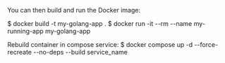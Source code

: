 You can then build and run the Docker image:

$ docker build -t my-golang-app .
$ docker run -it --rm --name my-running-app my-golang-app

Rebuild container in compose service:
$ docker compose up -d --force-recreate --no-deps --build service_name